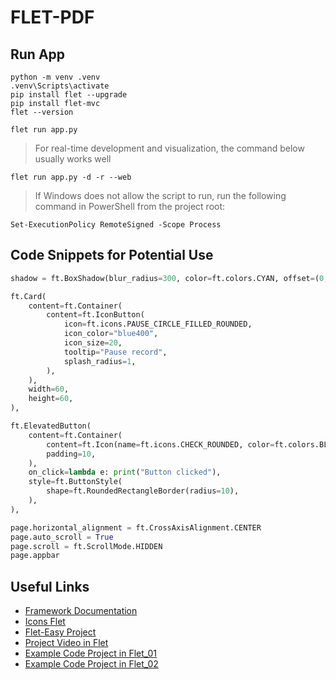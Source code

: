 # FLET-PDF

## Run App

```
python -m venv .venv
.venv\Scripts\activate
pip install flet --upgrade
pip install flet-mvc
flet --version
```
```
flet run app.py
```
> For real-time development and visualization, the command below usually works well
```
flet run app.py -d -r --web
```

> If Windows does not allow the script to run, run the following command in PowerShell from the project root:
```
Set-ExecutionPolicy RemoteSigned -Scope Process
```

## Code Snippets for Potential Use
```python
shadow = ft.BoxShadow(blur_radius=300, color=ft.colors.CYAN, offset=(0, 0), blur_style="outer"),

ft.Card(
    content=ft.Container(
        content=ft.IconButton(
            icon=ft.icons.PAUSE_CIRCLE_FILLED_ROUNDED,
            icon_color="blue400",
            icon_size=20,
            tooltip="Pause record",
            splash_radius=1,
        ),
    ),
    width=60,
    height=60,
),

ft.ElevatedButton(
    content=ft.Container(
        content=ft.Icon(name=ft.icons.CHECK_ROUNDED, color=ft.colors.BLUE),
        padding=10,
    ),
    on_click=lambda e: print("Button clicked"),
    style=ft.ButtonStyle(
        shape=ft.RoundedRectangleBorder(radius=10),
    ),
),

page.horizontal_alignment = ft.CrossAxisAlignment.CENTER
page.auto_scroll = True
page.scroll = ft.ScrollMode.HIDDEN
page.appbar
```

## Useful Links
- [Framework Documentation](https://flet.dev/docs/)
- [Icons Flet](https://gallery.flet.dev/icons-browser/)
- [Flet-Easy Project](https://github.com/Daxexs/flet-easy/tree/main/tests/flet-fastapi)
- [Project Video in Flet](https://www.youtube.com/watch?v=kGNp24U5Oyo)
- [Example Code Project in Flet_01](https://github.com/flet-dev/examples/blob/main/python/tutorials/calc/calc.py)
- [Example Code Project in Flet_02](https://github.com/flet-dev/examples/blob/main/python/tutorials/chat/chat.py)
